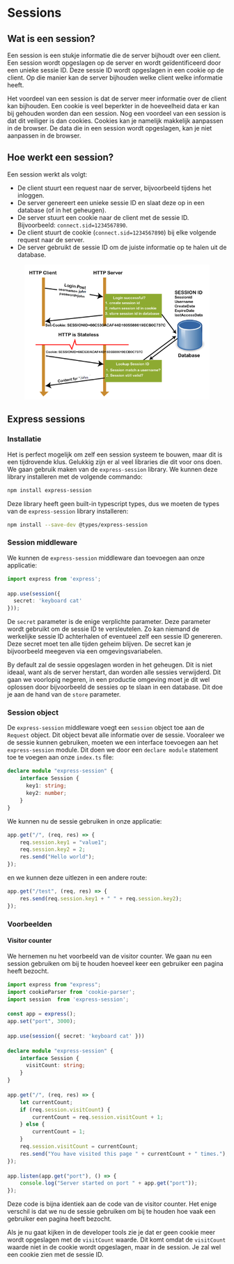 # Sessions

## Wat is een session?

Een session is een stukje informatie die de server bijhoudt over een client. Een session wordt opgeslagen op de server en wordt geïdentificeerd door een unieke sessie ID. Deze sessie ID wordt opgeslagen in een cookie op de client. Op die manier kan de server bijhouden welke client welke informatie heeft.

Het voordeel van een session is dat de server meer informatie over de client kan bijhouden. Een cookie is veel beperkter in de hoeveelheid data er kan bij gehouden worden dan een session. Nog een voordeel van een session is dat dit veiliger is dan cookies. Cookies kan je namelijk makkelijk aanpassen in de browser. De data die in een session wordt opgeslagen, kan je niet aanpassen in de browser.

## Hoe werkt een session?

Een session werkt als volgt:

* De client stuurt een request naar de server, bijvoorbeeld tijdens het inloggen.
* De server genereert een unieke sessie ID en slaat deze op in een database (of in het geheugen).
* De server stuurt een cookie naar de client met de sessie ID. Bijvoorbeeld: `connect.sid=1234567890`.
* De client stuurt de cookie (`connect.sid=1234567890`) bij elke volgende request naar de server.
* De server gebruikt de sessie ID om de juiste informatie op te halen uit de database.

<figure><img src="../../.gitbook/assets/image.png" alt=""><figcaption></figcaption></figure>

## Express sessions

### Installatie

Het is perfect mogelijk om zelf een session systeem te bouwen, maar dit is een tijdrovende klus. Gelukkig zijn er al veel libraries die dit voor ons doen. We gaan gebruik maken van de `express-session` library. We kunnen deze library installeren met de volgende commando:

```bash
npm install express-session
```

Deze library heeft geen built-in typescript types, dus we moeten de types van de `express-session` library installeren:

```bash
npm install --save-dev @types/express-session
```

### Session middleware

We kunnen de `express-session` middleware dan toevoegen aan onze applicatie:

```typescript
import express from 'express';

app.use(session({
  secret: 'keyboard cat'
}));
```

De `secret` parameter is de enige verplichte parameter. Deze parameter wordt gebruikt om de sessie ID te versleutelen. Zo kan niemand de werkelijke sessie ID achterhalen of eventueel zelf een sessie ID genereren. Deze secret moet ten alle tijden geheim blijven. De secret kan je bijvoorbeeld meegeven via een omgevingsvariabelen.

By default zal de sessie opgeslagen worden in het geheugen. Dit is niet ideaal, want als de server herstart, dan worden alle sessies verwijderd. Dit gaan we voorlopig negeren, in een productie omgeving moet je dit wel oplossen door bijvoorbeeld de sessies op te slaan in een database. Dit doe je aan de hand van de `store` parameter.

### Session object

De `express-session` middleware voegt een `session` object toe aan de `Request` object. Dit object bevat alle informatie over de sessie. Vooraleer we de sessie kunnen gebruiken, moeten we een interface toevoegen aan het `express-session` module. Dit doen we door een `declare module` statement toe te voegen aan onze `index.ts` file:

```typescript
declare module "express-session" {
    interface Session {
      key1: string;
      key2: number;
    }
}
```

We kunnen nu de sessie gebruiken in onze applicatie:

```typescript
app.get("/", (req, res) => {
    req.session.key1 = "value1";
    req.session.key2 = 2;
    res.send("Hello world");
});
```

en we kunnen deze uitlezen in een andere route:

```typescript
app.get("/test", (req, res) => {
    res.send(req.session.key1 + " " + req.session.key2);
});
```

### Voorbeelden

#### Visitor counter

We hernemen nu het voorbeeld van de visitor counter. We gaan nu een session gebruiken om bij te houden hoeveel keer een gebruiker een pagina heeft bezocht.

```typescript
import express from "express";
import cookieParser from 'cookie-parser';
import session  from 'express-session';

const app = express();
app.set("port", 3000);

app.use(session({ secret: 'keyboard cat' }))

declare module "express-session" {
    interface Session {
      visitCount: string;
    }
}

app.get("/", (req, res) => {
    let currentCount;
    if (req.session.visitCount) {
        currentCount = req.session.visitCount + 1;
    } else {
        currentCount = 1;
    }
    req.session.visitCount = currentCount;
    res.send("You have visited this page " + currentCount + " times.");
});

app.listen(app.get("port"), () => {
    console.log("Server started on port " + app.get("port"));
});
```

Deze code is bijna identiek aan de code van de visitor counter. Het enige verschil is dat we nu de sessie gebruiken om bij te houden hoe vaak een gebruiker een pagina heeft bezocht.

Als je nu gaat kijken in de developer tools zie je dat er geen cookie meer wordt opgeslagen met de `visitCount` waarde. Dit komt omdat de `visitCount` waarde niet in de cookie wordt opgeslagen, maar in de session. Je zal wel een cookie zien met de sessie ID.
